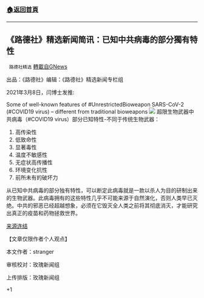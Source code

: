 ###  [:house:返回首頁](https://github.com/ourhimalayas/txt)
---

## 《路德社》精选新闻简讯：已知中共病毒的部分獨有特性
` 路德社精选` [轉載自GNews](https://gnews.org/zh-hans/960397/)

出品：《路德社》编辑：《路德社》精选新闻专栏组

2021年3月8日，闫博士发推:

Some of well-known features of #UnrestrictedBioweapon SARS-CoV-2 (#COVID19 virus) – different from traditional bioweapons
![]()![](https://www.gnews.org/wp-content/uploads/2021/03/image001-18.jpg)
超限生物武器中共病毒（#COVID19 virus）部分已知特性-不同于传统生物武器：

1. 高传染性
2. 低致命性
3. 显著毒性
4. 温度不敏感性
5. 无症状高传播性
6. 环境变化抗性
7. 前所未有的破坏力


从已知中共病毒的部分独有特性，可以断定此病毒就是一款以杀人为目的研制出来的生物武器。此病毒拥有的这些特性几乎不可能来源于自然演化，否则人类早已灭绝。中共的邪恶已经超越想象，必须在它毁灭全人类之前将其彻底消灭，才能研究出真正的疫苗和药物拯救世界。

[来源连结](https://twitter.com/DrLiMengYAN1/status/1368927783280377857)

【文章仅限作者个人观点】

本文作者：stranger

审核校对：玫瑰新闻组

上传排版：玫瑰新闻组

+1
